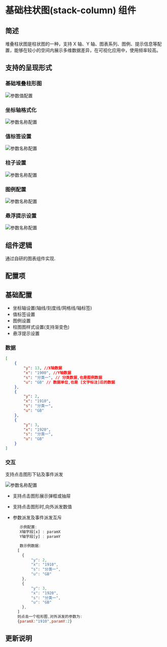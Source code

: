 

# 基础柱状图(stack-column) 组件

## 简述

堆叠柱状图是柱状图的一种，支持 X 轴、Y 轴、图表系列、图例、提示信息等配置，能够在较小的空间内展示多维数据差异，在可视化应用中，使用频率较高。

## 支持的呈现形式

### 基础堆叠柱形图

![参数值配置](./images/i-1.png)

### 坐标轴格式化

![参数名称配置](./images/i-2.png)

### 值标签设置

![参数名称配置](./images/i-3.png)

### 柱子设置

![参数名称配置](./images/i-4.png)

### 图例配置

![参数名称配置](./images/i-5.png)

### 悬浮提示设置

![参数名称配置](./images/i-8.png)

## 组件逻辑

通过自研的图表组件实现.

## 配置项

## 基础配置

-   坐标轴设置(轴线/刻度线/网格线/轴标签)
-   值标签设置
-   图例设置
-   柱图图样式设置(支持渐变色)
-   悬浮提示设置

### 数据

```json
[
    {
        "y": 13, //X轴数据
        "x": "1900", //Y轴数据
        "s": "分类一", // 分类数据,也是图例数据
        "u": "GB" // 数据单位,也是 [文字标注]后的数据
    },
    {
        "y": 2,
        "x": "1910",
        "s": "分类一",
        "u": "GB"
    },
    {
        "y": 3,
        "x": "1920",
        "s": "分类一",
        "u": "GB"
    }
]
```

### 交互

支持点击图形下钻及事件派发

![参数名称配置](./images/i-7.png)

-   支持点击图形展示弹框或抽屉
-   支持点击图形时,向外派发数值
-   参数派发及事件派发互斥

    ```js
       示例配置:
       X轴字段[x] : paramX
       Y轴字段[y] : paramY

       数示例数据:
      [
        {
            "y": 2,
            "x": "1910",
            "s": "分类一",
            "u": "GB"
        },
        {
            "y": 3,
            "x": "1920",
            "s": "分类一",
            "u": "GB"
        },
      ]
      则点击一个柱形图,对外派发的参数为:
      {paramX:"1910",paramY:2}

    ```

## 更新说明
